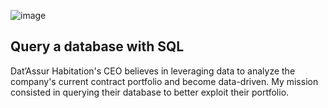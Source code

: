 ![image](https://github.com/leomontilla7/Query-a-database-with-SQL/assets/146432703/196c3ea0-370f-48b4-85e8-4a81e1786793)
## Query a database with SQL 
Dat’Assur Habitation's CEO believes in leveraging data to analyze the company's current contract portfolio and become data-driven. My mission consisted in querying their database to better exploit their portfolio.
